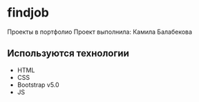 # findjob
Проекты в портфолио
Проект выполнила: Камила Балабекова

## Используются технологии
- HTML
- CSS
- Bootstrap v5.0
- JS
